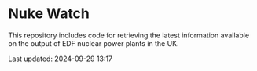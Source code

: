 # Nuke Watch

This repository includes code for retrieving the latest information available on the output of EDF nuclear power plants in the UK.

Last updated: 2024-09-29 13:17